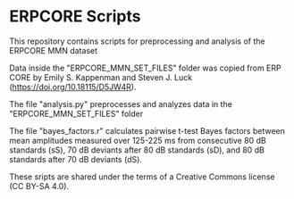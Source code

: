 # ERPCORE Scripts
This repository contains scripts for preprocessing and analysis of the ERPCORE MMN dataset

Data inside the "ERPCORE_MMN_SET_FILES" folder was copied from ERP CORE by Emily S. Kappenman and  Steven J. Luck (https://doi.org/10.18115/D5JW4R).

The file "analysis.py" preprocesses and analyzes data in the "ERPCORE_MMN_SET_FILES" folder

The file "bayes_factors.r" calculates pairwise t-test Bayes factors between mean amplitudes measured over 125-225 ms from consecutive 80 dB standards (sS), 70 dB deviants after 80 dB standards (sD), and 80 dB standards after 70 dB deviants (dS).

These sripts are shared under the terms of a Creative Commons license (CC BY-SA 4.0).
